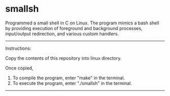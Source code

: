 # smallsh
Programmed a small shell in C on Linux. The program mimics a bash shell by providing execution of foreground and background processes, input/output redirection, and various custom handlers.

********************************************************************************

Instructions:

Copy the contents of this repository into linux directory. 

Once copied,

1)  To compile the program, enter "make" in the terminal.
2)  To execute the program, enter "./smallsh" in the terminal.

********************************************************************************
